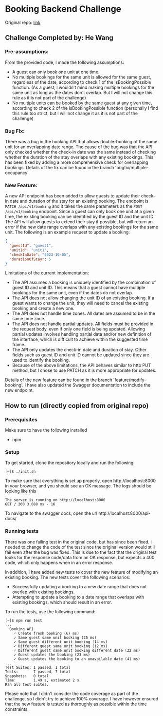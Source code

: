 # Booking Backend Challenge 
Original repo: [link](https://github.com/limehome/backend-challenge-typescript/tree/main?tab=readme-ov-file#backend-challenge---typescript)

## Challenge Completed by: He Wang

### Pre-assumptions:
From the provided code, I made the following assumptions:
- A guest can only book one unit at one time.
- No multiple bookings for the same unit is allowed for the same guest, regardless of the date, according to check 1 of the isBookingPossible function. (As a guest, I wouldn't mind making multiple bookings for the same unit as long as the dates don't overlap. But I will not change this rule as it is not part of the challenge)
- No multiple units can be booked by the same guest at any given time, according to check 2 of the isBookingPossible function (personally I find this rule too strict, but I will not change it as it is not part of the challenge)

### Bug Fix:
There was a bug in the booking API that allows double-booking of the same unit for an overlapping date range. 
The cause of the bug was that the API only checked whether the check-in date was the same instead of checking whether the duration of the stay overlaps with any existing bookings. 
This has been fixed by adding a more comprehensive check for overlapping bookings. Details of the fix can be found in the branch 'bugfix/multiple-occupancy'

### New Feature:
A new API endpoint has been added to allow guests to update their check-in date and duration of the stay for an existing booking.
The endpoint is `PATCH /api/v1/booking` and it takes the same parameters as the `POST /api/v1/booking` endpoint. Since a guest can only book one unit at a given time, the existing booking can be identified by the guest ID and the unit ID.
The API will allow guests to extend their stay if possible, but will return an error if the new date range overlaps with any existing bookings for the same unit.
The following is an example request to update a booking:

```json
{
  "guestId": "guest1",
  "unitId": "unit1",
  "checkInDate": "2023-10-05",
  "durationOfStay": 5
}
```
Limitations of the current implementation:
- The API assumes a booking is uniquely identified by the combination of guest ID and unit ID. This means that a guest cannot have multiple bookings for the same unit, even if the dates do not overlap.
- The API does not allow changing the unit ID of an existing booking. If a guest wants to change the unit, they will need to cancel the existing booking and create a new one.
- The API does not handle time zones. All dates are assumed to be in the same time zone.
- The API does not handle partial updates. All fields must be provided in the request body, even if only one field is being updated. Allowing partial updates involves handling partial data and/or new definition of the interface, which is difficult to achieve within the suggested time frame.
- The API only updates the check-in date and duration of stay. Other fields such as guest ID and unit ID cannot be updated since they are used to identify the booking.
- Because of the above limitations, the API behaves similar to http PUT method, but I chose to use PATCH as it is more appropriate for updates.

Details of the new feature can be found in the branch 'feature/modify-booking'. I have also updated the Swagger documentation to include the new endpoint.

## How to run (directly copied from original repo)

### Prerequisites

Make sure to have the following installed

- npm

### Setup


To get started, clone the repository locally and run the following

```shell
[~]$ ./init.sh
```

To make sure that everything is set up properly, open http://localhost:8000 in your browser, and you should see an OK message.
The logs should be looking like this

```shell
The server is running on http://localhost:8000
GET / 200 3.088 ms - 16
```

To navigate to the swagger docs, open the url http://localhost:8000/api-docs/


### Running tests

There was one failing test in the original code, but has since been fixed.
I needed to change the code of the test since the original version would still fail even after the bug was fixed.
This is due to the fact that the original test looks for the response code/data from an OK response, but expects a 400 code, which only happens when in an error response.

In addition, I have added new tests to cover the new feature of modifying an existing booking. The new tests cover the following scenarios:
- Successfully updating a booking to a new date range that does not overlap with existing bookings.
- Attempting to update a booking to a date range that overlaps with existing bookings, which should result in an error.

To run the tests, use the following command:

```shell
[~]$ npm run test
...
  Booking API
    ✓ Create fresh booking (67 ms)
    ✓ Same guest same unit booking (25 ms)
    ✓ Same guest different unit booking (14 ms)
    ✓ Different guest same unit booking (12 ms)
    ✓ Different guest same unit booking different date (22 ms)
    ✓ Guest updates the booking (23 ms)
    ✓ Guest updates the booking to an unavailable date (41 ms)
...
Test Suites: 1 passed, 1 total
Tests:       7 passed, 7 total
Snapshots:   0 total
Time:        1.49 s, estimated 2 s
Ran all test suites.
```
Please note that I didn't consider the code coverage as part of the challenge, so I didn't try to achieve 100% coverage. I have however ensured that the new feature is tested as thoroughly as possible within the time constraints.